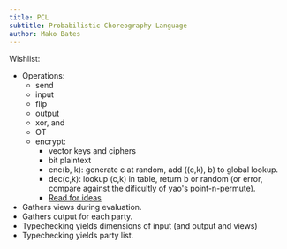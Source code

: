 ```yaml
---
title: PCL
subtitle: Probabilistic Choreography Language
author: Mako Bates
---
```


Wishlist:

- Operations:
  - send
  - input
  - flip
  - output
  - xor, and
  - OT
  - encrypt:
    - vector keys and ciphers
    - bit plaintext
    - enc(b, k): generate c at random, add ((c,k), b) to global lookup.
    - dec(c,k): lookup (c,k) in table, return b or random
      (or error, compare against the dificultly of yao's point-n-permute).
    - [Read for ideas](https://joyofcryptography.com/pdf/chap7.pdf)
- Gathers views during evaluation.
- Gathers output for each party.
- Typechecking yields dimensions of input (and output and views)
- Typechecking yields party list.
